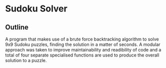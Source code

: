 # Sudoku Solver

## Outline

A program that makes use of a brute force backtracking algorithm to solve 9x9 Sudoku puzzles, finding the solution in a matter of seconds. A modular approach was taken to improve maintainability and readibility of code and a total of four separate specialised functions are used to produce the overall solution to a puzzle.
